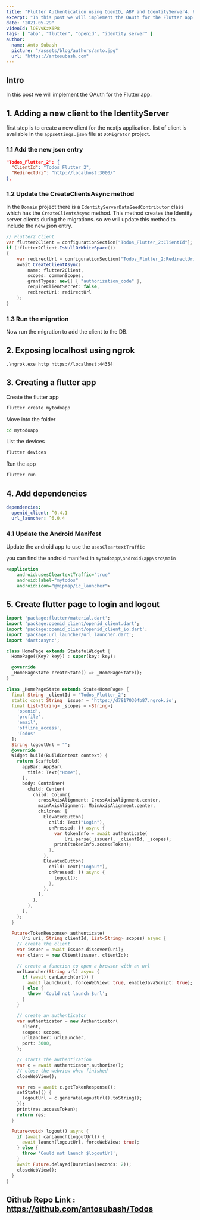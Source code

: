 ```yaml
---
title: "Flutter Authentication using OpenID, ABP and IdentityServer4. Part 5"
excerpt: "In this post we will implement the OAuth for the Flutter app."
date: "2021-05-29"
videoId: lQEVvKzX6P8
tags: [ "abp", "flutter", "openid", "identity server" ]
author:
  name: Anto Subash
  picture: "/assets/blog/authors/anto.jpg"
  url: "https://antosubash.com"
---
```


## Intro

In this post we will implement the OAuth for the Flutter app.

## 1. Adding a new client to the IdentityServer

first step is to create a new client for the nextjs application. list of client is available in the `appsettings.json` file at `DbMigrator` project.

### 1.1 Add the new json entry

```json
"Todos_Flutter_2": {
  "ClientId": "Todos_Flutter_2",
  "RedirectUri": "http://localhost:3000/"
},
```

### 1.2 Update the CreateClientsAsync method

In the `Domain` project there is a `IdentityServerDataSeedContributor` class which has the `CreateClientsAsync` method. This method creates the Identity server clients during the migrations. so we will update this method to include the new json entry.

```cs
// Flutter2 Client
var flutter2Client = configurationSection["Todos_Flutter_2:ClientId"];
if (!flutter2Client.IsNullOrWhiteSpace())
{
    var redirectUrl = configurationSection["Todos_Flutter_2:RedirectUri"];
    await CreateClientAsync(
        name: flutter2Client,
        scopes: commonScopes,
        grantTypes: new[] { "authorization_code" },
        requireClientSecret: false,
        redirectUri: redirectUrl
    );
}
```

### 1.3 Run the migration

Now run the migration to add the client to the DB.

## 2. Exposing localhost using ngrok

`.\ngrok.exe http https://localhost:44354`

## 3. Creating a flutter app

Create the flutter app

```bash
flutter create mytodoapp
```

Move into the folder

```bash
cd mytodoapp
```

List the devices

```bash
flutter devices
```

Run the app

```bash
flutter run
```

## 4. Add dependencies

```yaml
dependencies:
  openid_client: ^0.4.1
  url_launcher: ^6.0.4
```

### 4.1 Update the Android Manifest

Update the android app to use the `usesCleartextTraffic`

you can find the android manifest in `mytodoapp\android\app\src\main`

```xml
<application
    android:usesCleartextTraffic="true"
    android:label="mytodos"
    android:icon="@mipmap/ic_launcher">
```

## 5. Create flutter page to login and logout

```dart
import 'package:flutter/material.dart';
import 'package:openid_client/openid_client.dart';
import 'package:openid_client/openid_client_io.dart';
import 'package:url_launcher/url_launcher.dart';
import 'dart:async';

class HomePage extends StatefulWidget {
  HomePage({Key? key}) : super(key: key);

  @override
  _HomePageState createState() => _HomePageState();
}

class _HomePageState extends State<HomePage> {
  final String _clientId = 'Todos_Flutter_2';
  static const String _issuer = 'https://d78170304b87.ngrok.io';
  final List<String> _scopes = <String>[
    'openid',
    'profile',
    'email',
    'offline_access',
    'Todos'
  ];
  String logoutUrl = "";
  @override
  Widget build(BuildContext context) {
    return Scaffold(
      appBar: AppBar(
        title: Text("Home"),
      ),
      body: Container(
        child: Center(
          child: Column(
            crossAxisAlignment: CrossAxisAlignment.center,
            mainAxisAlignment: MainAxisAlignment.center,
            children: [
              ElevatedButton(
                child: Text("Login"),
                onPressed: () async {
                  var tokenInfo = await authenticate(
                      Uri.parse(_issuer), _clientId, _scopes);
                  print(tokenInfo.accessToken);
                },
              ),
              ElevatedButton(
                child: Text("Logout"),
                onPressed: () async {
                  logout();
                },
              ),
            ],
          ),
        ),
      ),
    );
  }

  Future<TokenResponse> authenticate(
      Uri uri, String clientId, List<String> scopes) async {
    // create the client
    var issuer = await Issuer.discover(uri);
    var client = new Client(issuer, clientId);

    // create a function to open a browser with an url
    urlLauncher(String url) async {
      if (await canLaunch(url)) {
        await launch(url, forceWebView: true, enableJavaScript: true);
      } else {
        throw 'Could not launch $url';
      }
    }

    // create an authenticator
    var authenticator = new Authenticator(
      client,
      scopes: scopes,
      urlLancher: urlLauncher,
      port: 3000,
    );

    // starts the authentication
    var c = await authenticator.authorize();
    // close the webview when finished
    closeWebView();

    var res = await c.getTokenResponse();
    setState(() {
      logoutUrl = c.generateLogoutUrl().toString();
    });
    print(res.accessToken);
    return res;
  }

  Future<void> logout() async {
    if (await canLaunch(logoutUrl)) {
      await launch(logoutUrl, forceWebView: true);
    } else {
      throw 'Could not launch $logoutUrl';
    }
    await Future.delayed(Duration(seconds: 2));
    closeWebView();
  }
}
```

## Github Repo Link : <https://github.com/antosubash/Todos>
